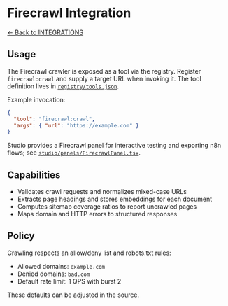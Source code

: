 # Firecrawl Integration

[← Back to INTEGRATIONS](../INTEGRATIONS.md)

## Usage
The Firecrawl crawler is exposed as a tool via the registry. Register `firecrawl:crawl` and supply a target URL when invoking it. The tool definition lives in [`registry/tools.json`](../../registry/tools.json).

Example invocation:

```json
{
  "tool": "firecrawl:crawl",
  "args": { "url": "https://example.com" }
}
```

Studio provides a Firecrawl panel for interactive testing and exporting n8n flows; see [`studio/panels/FirecrawlPanel.tsx`](../../studio/panels/FirecrawlPanel.tsx).

## Capabilities
- Validates crawl requests and normalizes mixed-case URLs
- Extracts page headings and stores embeddings for each document
- Computes sitemap coverage ratios to report uncrawled pages
- Maps domain and HTTP errors to structured responses

## Policy
Crawling respects an allow/deny list and robots.txt rules:

- Allowed domains: `example.com`
- Denied domains: `bad.com`
- Default rate limit: 1 QPS with burst 2

These defaults can be adjusted in the source.

